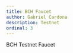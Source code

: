 ```yaml
---
title: BCH Faucet
author: Gabriel Cardona
description: Testnet
ordinal: 3
---
```


BCH Testnet Faucet
